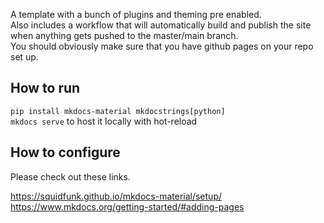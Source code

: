 A template with a bunch of plugins and theming pre enabled.<br>
Also includes a workflow that will automatically build and publish the site when anything gets pushed to the master/main branch.<br>
You should obviously make sure that you have github pages on your repo set up.

## How to run

`pip install mkdocs-material mkdocstrings[python]`<br>
`mkdocs serve` to host it locally with hot-reload

## How to configure

Please check out these links.<br>

https://squidfunk.github.io/mkdocs-material/setup/ <br>
https://www.mkdocs.org/getting-started/#adding-pages